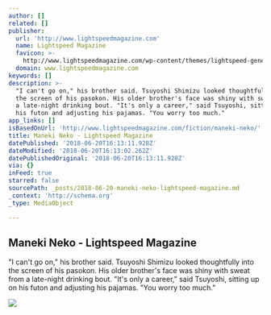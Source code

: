 ```yaml
---
author: []
related: []
publisher:
  url: 'http://www.lightspeedmagazine.com'
  name: Lightspeed Magazine
  favicon: >-
    http://www.lightspeedmagazine.com/wp-content/themes/lightspeed-generate/images/favicon.ico
  domain: www.lightspeedmagazine.com
keywords: []
description: >-
  "I can't go on," his brother said. Tsuyoshi Shimizu looked thoughtfully into
  the screen of his pasokon. His older brother's face was shiny with sweat from
  a late-night drinking bout. "It's only a career," said Tsuyoshi, sitting up on
  his futon and adjusting his pajamas. "You worry too much."
app_links: []
isBasedOnUrl: 'http://www.lightspeedmagazine.com/fiction/maneki-neko/'
title: Maneki Neko - Lightspeed Magazine
datePublished: '2018-06-20T16:13:11.928Z'
dateModified: '2018-06-20T16:13:02.262Z'
datePublishedOriginal: '2018-06-20T16:13:11.928Z'
via: {}
inFeed: true
starred: false
sourcePath: _posts/2018-06-20-maneki-neko-lightspeed-magazine.md
_context: 'http://schema.org'
_type: MediaObject

---
```

<article style=""><h1>Maneki Neko - Lightspeed Magazine</h1><p>"I can't go on," his brother said. Tsuyoshi Shimizu looked thoughtfully into the screen of his pasokon. His older brother's face was shiny with sweat from a late-night drinking bout. "It's only a career," said Tsuyoshi, sitting up on his futon and adjusting his pajamas. "You worry too much."</p><img src="http://www.lightspeedmagazine.com/wp-content/uploads/2011/04/Maneki-Neko-by-Bruce-Sterling.jpg" /></article>